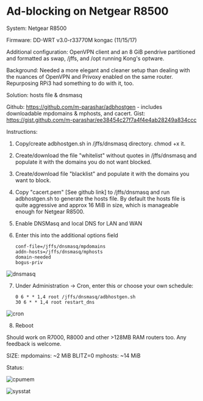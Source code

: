 # Ad-blocking on Netgear R8500 

System: Netgear R8500 

Firmware: DD-WRT v3.0-r33770M kongac (11/15/17) 

Additional configuration: OpenVPN client and an 8 GiB pendrive partitioned and formatted as swap, /jffs, and /opt running Kong's optware. 

Background: Needed a more elegant and cleaner setup than dealing with the nuances of OpenVPN and Privoxy enabled on the same router. Repurposing RPi3 had something to do with it, too. 

Solution: hosts file & dnsmasq 

Github: https://github.com/m-parashar/adbhostgen - includes downloadable mpdomains & mphosts, and cacert. 
Gist: https://gist.github.com/m-parashar/ee38454c27f7a4f4e4ab28249a834ccc 

Instructions: 

1. Copy/create adbhostgen.sh in /jffs/dnsmasq directory. chmod +x it. 

2. Create/download the file "whitelist" without quotes in /jffs/dnsmasq and populate it with the domains you do not want blocked. 

3. Create/download file "blacklist" and populate it with the domains you want to block.

4. Copy "cacert.pem" [See github link] to /jffs/dnsmasq and run adbhostgen.sh to generate the hosts file. By default the hosts file is quite aggressive and approx 16 MiB in size, which is manageable enough for Netgear R8500. 

5. Enable DNSMasq and local DNS for LAN and WAN

6. Enter this into the additional options field

    ```
    conf-file=/jffs/dnsmasq/mpdomains 
    addn-hosts=/jffs/dnsmasq/mphosts 
    domain-needed 
    bogus-priv
    ```

![dnsmasq](https://i.imgur.com/Qn65vV5.png)

7. Under Administration -> Cron, enter this or choose your own schedule: 

    ```
    0 6 * * 1,4 root /jffs/dnsmasq/adbhostgen.sh 
    30 6 * * 1,4 root restart_dns
    ```

![cron](http://i.imgur.com/c98Hd9u.png)

8. Reboot 

Should work on R7000, R8000 and other >128MB RAM routers too. Any feedback is welcome. 

SIZE:
mpdomains: ~2 MiB
BLITZ=0 mphosts: ~14 MiB

Status: 

![cpumem](https://i.imgur.com/pTacGHS.png)

![sysstat](https://i.imgur.com/yNSKuuj.png)


